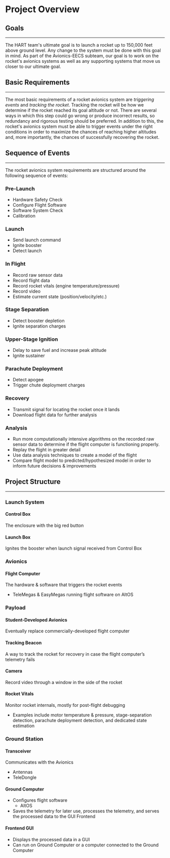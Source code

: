 Project Overview
==================

## Goals
----------
The HART team's ultimate goal is to launch a rocket up to 150,000 feet above ground level. Any change to the system must be done with this goal in mind. As part of the Avionics-EECS subteam, our goal is to work on the rocket's avionics systems as well as any supporting systems that move us closer to our ultimate goal.

## Basic Requirements
----------------------
The most basic requirements of a rocket avionics system are *triggering events* and *tracking the rocket*. Tracking the rocket will be how we determine if the rocket reached its goal altitude or not. There are several ways in which this step could go wrong or produce incorrect results, so redundancy and rigorous testing should be preferred. In addition to this, the rocket's avionics system must be able to trigger events under the right conditions in order to maximize the chances of reaching higher altitudes and, more importantly, the chances of successfully recovering the rocket.

## Sequence of Events
----------------------
The rocket avionics system requirements are structured around the following sequence of events:

### Pre-Launch
- Hardware Safety Check
- Configure Flight Software
- Software System Check
- Calibration

### Launch
- Send launch command
- Ignite booster
- Detect launch

### In Flight
- Record raw sensor data
- Record flight data
- Record rocket vitals (engine temperature/pressure)
- Record video
- Estimate current state (position/velocity/etc.)

### Stage Separation
- Detect booster depletion
- Ignite separation charges

### Upper-Stage Ignition
- Delay to save fuel and increase peak altitude
- Ignite sustainer

### Parachute Deployment
- Detect apogee
- Trigger chute deployment charges

### Recovery
- Transmit signal for locating the rocket once it lands
- Download flight data for further analysis

### Analysis
- Run more computationally intensive algorithms on the recorded raw sensor data to determine if the flight computer is functioning properly.
- Replay the flight in greater detail
- Use data analysis techniques to create a model of the flight
- Compare flight model to predicted/hypothesized model in order to inform future decisions & improvements

## Project Structure
----------------------
### Launch System
#### Control Box
The enclosure with the big red button

#### Launch Box
Ignites the booster when launch signal received from Control Box

### Avionics
#### Flight Computer
The hardware & software that triggers the rocket events

- TeleMegas & EasyMegas running flight software on AltOS

### Payload
#### Student-Developed Avionics
Eventually replace commercially-developed flight computer

#### Tracking Beacon
A way to track the rocket for recovery in case the flight computer’s telemetry fails

#### Camera
Record video through a window in the side of the rocket

#### Rocket Vitals
Monitor rocket internals, mostly for post-flight debugging

- Examples include motor temperature & pressure, stage-separation detection, parachute deployment detection, and dedicated state estimation

### Ground Station
#### Transceiver
Communicates with the Avionics

- Antennas
- TeleDongle

#### Ground Computer
- Configures flight software
    - AltOS
- Saves the telemetry for later use, processes the telemetry, and serves the processed data to the GUI Frontend

#### Frontend GUI
- Displays the processed data in a GUI
- Can run on Ground Computer or a computer connected to the Ground Computer
